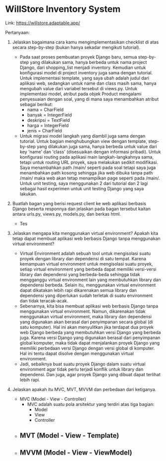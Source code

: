 # WillStore Inventory System
Link: https://willstore.adaptable.app/

Pertanyaan:
1. Jelaskan bagaimana cara kamu mengimplementasikan checklist di atas secara step-by-step (bukan hanya sekadar mengikuti tutorial).
   -  Pada saat proses pembuatan proyek Django baru, semua step-by-step yang dilakukan sama, hanya berbeda untuk nama project Django, dari shopping_list menjadi inventory. Kemudian untuk konfigurasi model di project inventory juga sama dengan tutorial. Untuk implementasi template, yang saya ubah adalah judul dari aplikasi web, sedangkan untuk name dan class masih sama, hanya mengubah value dari variabel tersebut di views.py. Untuk implementasi model, atribut pada objek Product mengalami penyesuaian dengan soal, yang di mana saya menambahkan atribut sebagai berikut:
      - nama = CharField
      - banyak = IntegerField
      - deskripsi = TextField
      - harga = IntegerField
      - jenis = CharField
   - Untuk migrasi model langkah yang diambil juga sama dengan tutorial. Untuk bagian menghubungkan view dengan template, step-by-step yang dilakukan juga sama, hanya berbeda untuk value dari key 'name' dan 'class' (disesuaikan dengan informasi pribadi). Untuk konfigurasi routing pada aplikasi main langkah-langkahnya sama, tetapi untuk routing URL proyek, saya melakukan sedikit modifikasi. Saya menambahkan path /main/ seperti pada soal tetapi saya juga menambahkan path kosong sehingga jika web dibuka tanpa path /main/ maka web akan tetap menampilkan page seperti pada /main/. Untuk unit testing, saya menggunakan 2 dari tutorial dan 2 lagi sebagai hasil experimen untuk unit testing Django yang saya lakukan.

1. Buatlah bagan yang berisi request client ke web aplikasi berbasis Django beserta responnya dan jelaskan pada bagan tersebut kaitan antara urls.py, views.py, models.py, dan berkas html.
   - Tes
1. Jelaskan mengapa kita menggunakan virtual environment? Apakah kita tetap dapat membuat aplikasi web berbasis Django tanpa menggunakan virtual environment?
   - Virtual Environment adalah sebuah tool untuk mengisolasi suatu proyek dengan library dan dependensi di satu tempat. Karena kemampuan virtual environment untuk mengisolasi suatu proyek, setiap virtual environment yang berbeda dapat memiliki versi-versi library dan dependensi yang berbeda-beda sehingga tidak mengganggu virtual environment lain yang membutuhkan library dan dependensi berbeda. Selain itu, menggunakan virtual environment dapat dikatakan lebih rapi dikarenakan semua library dan dependensi yang diperlukan sudah terletak di suatu environment dan tidak teracak-acak.
   - Sebenarnya, kita bisa membuat aplikasi web berbasis Django tanpa menggunakan virtual environment. Namun, dikarenakan tidak menggunakan virtual environment, maka library dan dependensi yang digunakan akan berasal dari penyimpanan secara global (di satu komputer). Hal ini akan menyulitkan jika terdapat dua proyek web Django berbeda yang membutuhkan versi Django yang berbeda juga. Karena versi Django yang digunakan berasal dari penyimpanan global komputer, maka tidak dapat menjalankan proyek Django yang memiliki perbedaan versi Django dengan versi global di komputer. Hal ini tentu dapat disolve dengan menggunakan virtual environment.
   - Jadi, sebaiknya buat suatu proyek Django dalam suatu virtual environment agar tidak perlu terjadi konflik untuk library dan dependensi. Dan juga, agar proyek Django yang dibuat dapat terlihat lebih rapi.
1. Jelaskan apakah itu MVC, MVT, MVVM dan perbedaan dari ketiganya.
   - MVC (Model - View - Controller)
      - MVC adalah suatu pola arsitektur yang terdiri atas tiga bagian:
         - Model
         - View
         - Controller
   - MVT (Model - View - Template)
      -
   - MVVM (Model - View - ViewModel)
      -
